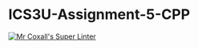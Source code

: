 # ICS3U-Assignment-5-CPP

[![Mr Coxall's Super Linter](https://github.com/joannesanthosh/ICS3U-Assignment-5-CPP/workflows/Mr%20Coxall's%20Super%20Linter/badge.svg)](https://github.com/joannesanthosh/ICS3U-Assignment-5-CPP/actions/)
